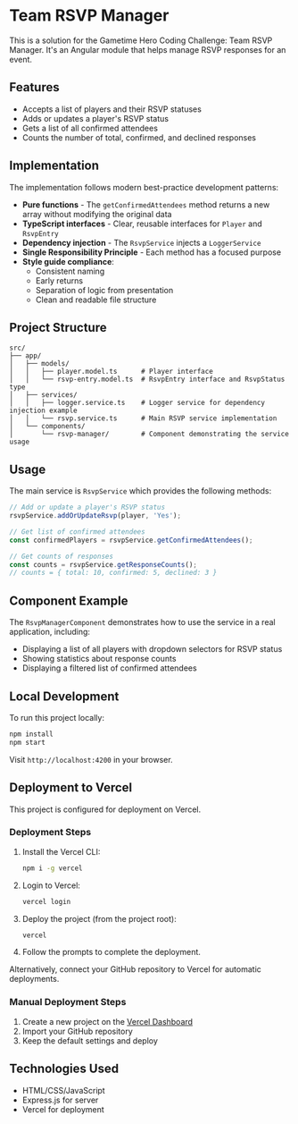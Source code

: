 # Team RSVP Manager

This is a solution for the Gametime Hero Coding Challenge: Team RSVP Manager. It's an Angular module that helps manage RSVP responses for an event.

## Features

- Accepts a list of players and their RSVP statuses
- Adds or updates a player's RSVP status
- Gets a list of all confirmed attendees
- Counts the number of total, confirmed, and declined responses

## Implementation

The implementation follows modern best-practice development patterns:

- **Pure functions** - The `getConfirmedAttendees` method returns a new array without modifying the original data
- **TypeScript interfaces** - Clear, reusable interfaces for `Player` and `RsvpEntry`
- **Dependency injection** - The `RsvpService` injects a `LoggerService`
- **Single Responsibility Principle** - Each method has a focused purpose
- **Style guide compliance**:
  - Consistent naming
  - Early returns
  - Separation of logic from presentation
  - Clean and readable file structure

## Project Structure

```
src/
├── app/
│   ├── models/
│   │   ├── player.model.ts      # Player interface
│   │   └── rsvp-entry.model.ts  # RsvpEntry interface and RsvpStatus type
│   ├── services/
│   │   ├── logger.service.ts    # Logger service for dependency injection example
│   │   └── rsvp.service.ts      # Main RSVP service implementation
│   └── components/
│       └── rsvp-manager/        # Component demonstrating the service usage
```

## Usage

The main service is `RsvpService` which provides the following methods:

```typescript
// Add or update a player's RSVP status
rsvpService.addOrUpdateRsvp(player, 'Yes');

// Get list of confirmed attendees
const confirmedPlayers = rsvpService.getConfirmedAttendees();

// Get counts of responses
const counts = rsvpService.getResponseCounts();
// counts = { total: 10, confirmed: 5, declined: 3 }
```

## Component Example

The `RsvpManagerComponent` demonstrates how to use the service in a real application, including:

- Displaying a list of all players with dropdown selectors for RSVP status
- Showing statistics about response counts
- Displaying a filtered list of confirmed attendees

## Local Development

To run this project locally:

```bash
npm install
npm start
```

Visit `http://localhost:4200` in your browser.

## Deployment to Vercel

This project is configured for deployment on Vercel.

### Deployment Steps

1. Install the Vercel CLI:
   ```bash
   npm i -g vercel
   ```

2. Login to Vercel:
   ```bash
   vercel login
   ```

3. Deploy the project (from the project root):
   ```bash
   vercel
   ```

4. Follow the prompts to complete the deployment.

Alternatively, connect your GitHub repository to Vercel for automatic deployments.

### Manual Deployment Steps

1. Create a new project on the [Vercel Dashboard](https://vercel.com/new)
2. Import your GitHub repository
3. Keep the default settings and deploy

## Technologies Used

- HTML/CSS/JavaScript
- Express.js for server
- Vercel for deployment
